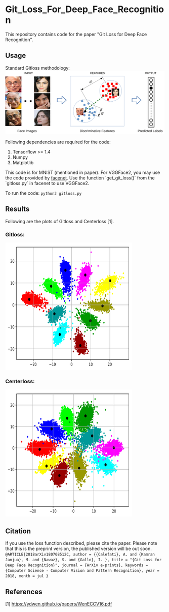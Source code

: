 # Git_Loss_For_Deep_Face_Recognition
This repository contains code for the paper "Git Loss for Deep Face Recognition". 

## Usage
Standard Gitloss methodology:
<img src="results/push-pull-distance-1.png"/>

Following dependencies are required for the code:

<ol>
  <li>Tensorflow >= 1.4 </li>
  <li>Numpy</li>
  <li>Matplotlib</li>
</ol>
This code is for MNIST (mentioned in paper). For VGGFace2, you may use the code provided by <a href="https://github.com/davidsandberg/facenet">facenet</a>. Use the function `get_git_loss()` from the `gitloss.py` in facenet to use VGGFace2. 

To run the code: `python3 gitloss.py`

## Results 
Following are the plots of Gitloss and Centerloss [1].
### Gitloss: 
<img src="results/git-loss-lc001-lg01.png" height="400" width="400"/>

### Centerloss: 
<img src="results/center-loss-lc001-lg0.png" height="400" width="400"/>

## Citation
If you use the loss function described, please cite the paper. Please note that this is the preprint version, the published version will be out soon.
`
@ARTICLE{2018arXiv180708512C,
   author = {{Calefati}, A. and {Kamran Janjua}, M. and {Nawaz}, S. and {Gallo}, I.
	},
    title = "{Git Loss for Deep Face Recognition}",
  journal = {ArXiv e-prints},
 keywords = {Computer Science - Computer Vision and Pattern Recognition},
     year = 2018,
    month = jul
}
`

## References
[1] https://ydwen.github.io/papers/WenECCV16.pdf

